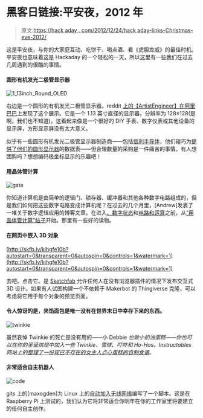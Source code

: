 # 黑客日链接:平安夜，2012 年

> 原文:[https://hack aday . com/2012/12/24/hack aday-links-Christmas-eve-2012/](https://hackaday.com/2012/12/24/hackaday-links-christmas-eve-2012/)

这是平安夜，与你的大家庭互动、吃饼干、喝点酒、看《虎胆龙威》的最佳时机。平安夜也意味着这是 Hackaday 的一个轻松的一天，所以这里有一些我们在过去几周遇到的很酷的事情。

#### 圆形有机发光二极管显示器

![1_13inch_Round_OLED](../Images/fb8ff83c232efb0da0d30fb5273f2746.png)

右边是一个圆形的有机发光二极管显示器。reddit [上的【ArtistEngineer】在阿里巴巴](http://www.reddit.com/r/ECE/comments/15a6y0/i_was_browsing_for_oled_displays_and_i_found_a/)上发现了这个展示。它是一个 1.13 英寸直径的显示器，分辨率为 128×128(是啊，我们也不知道)。这看起来像是一个很好的 DIY 手表、数字仪表或其他设备的显示屏，方形显示屏没有太大意义。

似乎有一些圆形有机发光二极管显示器制造商——包括[信利半导体](http://www.trulydisplays.com/oled/index.html)，他们碰巧为[提供了他们的圆形显示器](http://www.trulydisplays.com/oled/specs/1.13in%20128x128%20OEL9M0082-R-E%20Spec%20Round.pdf)的数据表——但合理数量的采购是一件痛苦的事情。有人想团购吗？想想编码极坐标显示的乐趣吧！

#### 用晶体管计算

![gate](../Images/d5122ecddb09aa368d27c94e71dd4728.png)

你知道计算机是由简单的逻辑门、锁存器、缓冲器和其他各种数字电路组成的，但是我们如何把这些数字电路变成计算机呢？在过去的几个月里，[Andrew]发表了一堆关于数字逻辑应用的博客文章。在进入[、数字状态](http://www.gibiansky.com/2012/11/the-digital-state.html)和[电路和运算](http://www.gibiansky.com/2012/12/circuits-and-arithmetic.html)之前，从[“用晶体管计算”帖子](http://www.gibiansky.com/2012/10/computing-with-transistors.html)开始。那里有一些好的读物。

#### 在网页中嵌入 3D 对象

[http://skfb.ly/kihgfe10b?autostart=0&transparent=0&autospin=0&controls=1&watermark=1](http://skfb.ly/kihgfe10b?autostart=0&transparent=0&autospin=0&controls=1&watermark=1)

去吧。点击它。是 [Sketchfab](http://sketchfab.com/) 允许任何人在没有浏览器插件的情况下发布交互式 3D 设计。如果有人试图构建一个不依赖于 Makerbot 的 Thingiverse 克隆，可以考虑将它用于每个对象的预览页面。

#### 令人惊讶的是，夹馅面包是唯一没有在世界末日中幸存下来的东西。

![twinkie](../Images/34961500e1422160dada1877ea4a7c04.png)

虽然哀悼 Twinkie 的死亡是没有用的——小 Debbie *也做小奶油蛋糕——你也可以在你的圣诞烘焙中加入一些 Twinkie、雪球、叮咚和 Ho-Hos。Instructables 网站上的[整理了一份现已不存在的女主人点心蛋糕的自制食谱](http://www.instructables.com/id/Hostess-Copycat-Recipes/)。*

#### 非常适合自主机器人

![code](../Images/d42936cb06309b85ea30e194f7ac8df9.png)

gits 上的[maxogden]为 Linux 上的[自动加入无线网络](https://github.com/maxogden/joinopenwifi)编写了一个脚本。这是在 Raspberry Pi 上测试的，我们认为它将非常适合你明年在你的工作室里将要建立的任何自主创作。